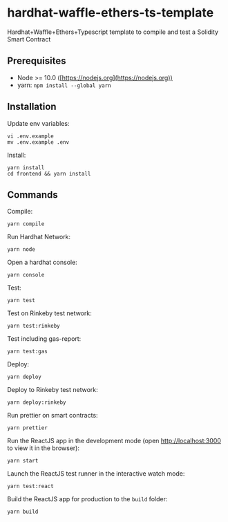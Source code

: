 # hardhat-waffle-ethers-ts-template

Hardhat+Waffle+Ethers+Typescript template to compile and test a Solidity Smart Contract

## Prerequisites

- Node >= 10.0 ([https://nodejs.org](https://nodejs.org))
- yarn: `npm install --global yarn`

## Installation

Update env variables:

```
vi .env.example
mv .env.example .env
```

Install:

```
yarn install
cd frontend && yarn install
```

## Commands

Compile:

```
yarn compile
```

Run Hardhat Network:

```
yarn node
```

Open a hardhat console:

```
yarn console
```

Test:

```
yarn test
```

Test on Rinkeby test network:

```
yarn test:rinkeby
```

Test including gas-report:

```
yarn test:gas
```

Deploy:

```
yarn deploy
```

Deploy to Rinkeby test network:

```
yarn deploy:rinkeby
```

Run prettier on smart contracts:

```
yarn prettier
```

Run the ReactJS app in the development mode (open [http://localhost:3000](http://localhost:3000) to view it in the browser):

```
yarn start
```

Launch the ReactJS test runner in the interactive watch mode:

```
yarn test:react
```

Build the ReactJS app for production to the `build` folder:

```
yarn build
```
